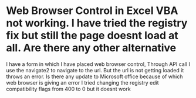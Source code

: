 
# Web Browser Control in Excel VBA not working. I have tried the registry fix but still the page doesnt load at all. Are there any other alternative

I have a form in which I have placed web browser control, Through API call I use the navigate2 to navigate to the url. But the url is not getting loaded it throws an error. Is there any update to Microsoft office because of which web browser is giving an error
I tried changing the registry edit compatibility flags from 400 to 0 but it doesnt work

        